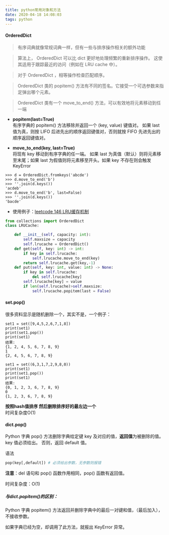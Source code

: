 ```yaml
---
title: python常用对象和方法
date: 2020-04-18 14:08:03
tags: python
---
```


<!-- toc -->
<!--more-->

#### OrderedDict
>有序词典就像常规词典一样，但有一些与排序操作相关的额外功能

>算法上， OrderedDict 可以比 dict 更好地处理频繁的重新排序操作。 这使其适用于跟踪最近的访问（例如在 LRU cache 中）。

>对于 OrderedDict ，相等操作检查匹配顺序。

>OrderedDict 类的 popitem() 方法有不同的签名。它接受一个可选参数来指定弹出哪个元素。

>OrderedDict 类有一个 move_to_end() 方法，可以有效地将元素移动到任一端

- **popitem(last=True)**  
有序字典的 popitem() 方法移除并返回一个 (key, value) 键值对。 如果 last 值为真，则按 LIFO 后进先出的顺序返回键值对，否则就按 FIFO 先进先出的顺序返回键值对。

- **move_to_end(key, last=True)**   
将现有 key 移动到有序字典的任一端。 如果 last 为真值（默认）则将元素移至末尾；如果 last 为假值则将元素移至开头。如果 key 不存在则会触发 KeyError

```
>>> d = OrderedDict.fromkeys('abcde')
>>> d.move_to_end('b')
>>> ''.join(d.keys())
'acdeb'
>>> d.move_to_end('b', last=False)
>>> ''.join(d.keys())
'bacde'
```

- 使用例子：[leetcode 146 LRU缓存机制](https://leetcode-cn.com/problems/lru-cache/)

```python
from collections import OrderedDict
class LRUCache:

    def __init__(self, capacity: int):
        self.maxsize = capacity
        self.lrucache = OrderedDict()
    def get(self, key: int) -> int:
        if key in self.lrucache:
            self.lrucache.move_to_end(key)
        return self.lrucache.get(key,-1)
    def put(self, key: int, value: int) -> None:
        if key in self.lrucache:
            del self.lrucache[key]
        self.lrucache[key] = value 
        if len(self.lrucache)>self.maxsize:
            self.lrucache.popitem(last = False)   
```

#### set.pop()
很多资料显示是随机删除一个，其实不是，一个例子：
```
set1 = set([9,4,5,2,6,7,1,8])
print(set1)
print(set1.pop())
print(set1)
结果:
{1, 2, 4, 5, 6, 7, 8, 9}
1
{2, 4, 5, 6, 7, 8, 9}
 
set1 = set((6,3,1,7,2,9,8,0))
print(set1)
print(set1.pop())
print(set1)
结果:
{0, 1, 2, 3, 6, 7, 8, 9}
0
{1, 2, 3, 6, 7, 8, 9}
```

**按照hash值排序 然后删除排序好的最左边一个**  
时间复杂度O(1)

#### dict.pop()   
Python 字典 pop() 方法删除字典给定键 key 及对应的值，**返回值**为被删除的值。key 值必须给出。 否则，返回 default 值。  

语法
```python
pop(key[,default]) # 必须给出参数，无参数则报错
```

**注意**：del 语句和 pop() 函数作用相同，pop() 函数有返回值。

时间复杂度：O(1)

##### 与dict.popitem()的区别：
Python 字典 popitem() 方法返回并删除字典中的最后一对键和值，（最后加入），不接收参数。

如果字典已经为空，却调用了此方法，就报出 KeyError 异常。
